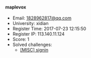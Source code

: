 #### maplevox  

* Email: 1828962817@qq.com  
* University: xidian  
* Register Time: 2017-07-23 12:15:50  
* Register IP: 113.140.11.124  
* Score: 1  
* Solved challenges: 
  * [[MISC] signin](https://github.com/SniperOJ/Challenges/blob/master/web/signin.json)  
